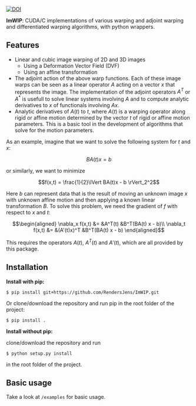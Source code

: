 [![DOI](https://zenodo.org/badge/452688446.svg)](https://zenodo.org/badge/latestdoi/452688446)


**ImWIP**: CUDA/C implementations of various warping and adjoint warping and differentiated warping algorithms, with python wrappers.

Features
------------

* Linear and cubic image warping of 2D and 3D images
  * Using a Deformation Vector Field (DVF)
  * Using an affine transformation
* The adjoint action of the above warp functions. Each of these image warps can be seen as a linear operator $`A`$ acting on a vector $`x`$ that represents the image. The implementation of the adjoint operators $`A^T`$ or $`A^*`$ is usefull to solve linear systems involving $`A`$ and to compute analytic derivatives to $`x`$ of functionals involving $`Ax`$.
* Analytic derivatives of $`A(t)`$ to $`t`$, where $`A(t)`$ is a warping operator along rigid or affine motion determined by the vector $`t`$ of rigid or affine motion parameters. This is a basic tool in the development of algorithms that solve for the motion parameters.

As an example, imagine that we want to solve the following system for $`t`$ and $`x`$:
```math
BA(t)x = b
```
or similarly, we want to minimize
```math
f(x,t) = \frac{1}{2}\lVert BA(t)x - b \rVert_2^2
```
Here $`b`$ can represent data that is the result of moving an unknown image $`x`$ with unknown affine motion and then applying a known linear transformation $`B`$. To solve this problem, we need the gradient of $`f`$ with respect to $`x`$ and $`t`$:
```math
\begin{aligned}
\nabla_x f(x,t) &= &A^T(t) &B^T(BA(t) x - b)\\
\nabla_t f(x,t) &= &(A'(t)x)^T &B^T(BA(t) x - b)
\end{aligned}
```
This requires the operators $`A(t)`$, $`A^T(t)`$ and $`A'(t)`$, which are all provided by this package.

Installation
------------
**Install with pip:**

`$ pip install git+https://github.com/RendersJens/ImWIP.git`


Or clone/download the repository and run pip in the root folder of the project:

`$ pip install .`

**Install without pip:**

clone/download the repository and run

`$ python setup.py install`

in the root folder of the project.

Basic usage
-----------
Take a look at `/examples` for basic usage.
